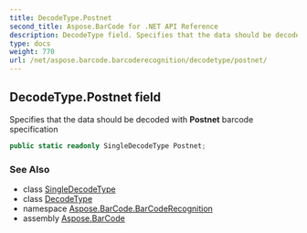 ```yaml
---
title: DecodeType.Postnet
second_title: Aspose.BarCode for .NET API Reference
description: DecodeType field. Specifies that the data should be decoded with Postnet barcode specification
type: docs
weight: 770
url: /net/aspose.barcode.barcoderecognition/decodetype/postnet/
---
```

## DecodeType.Postnet field

Specifies that the data should be decoded with **Postnet** barcode specification

```csharp
public static readonly SingleDecodeType Postnet;
```

### See Also

* class [SingleDecodeType](../../singledecodetype/)
* class [DecodeType](../)
* namespace [Aspose.BarCode.BarCodeRecognition](../../decodetype/)
* assembly [Aspose.BarCode](../../../)


